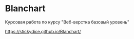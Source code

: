 # Blanchart
Курсовая работа по курсу "Веб-верстка базовый уровень"

https://stickydice.github.io/Blanchart/
